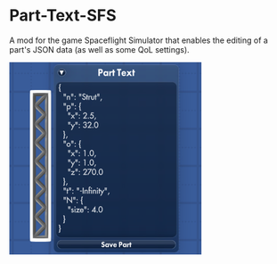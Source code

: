 # Part-Text-SFS
 A mod for the game Spaceflight Simulator that enables the editing of a part's JSON data (as well as some QoL settings).

![Mod Icon](/Images/Icon.png)
